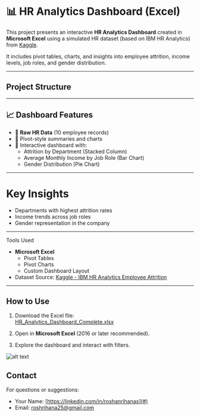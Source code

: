 # 📊 HR Analytics Dashboard (Excel)

This project presents an interactive **HR Analytics Dashboard** created in **Microsoft Excel** using a simulated HR dataset (based on IBM HR Analytics) from [Kaggle](https://www.kaggle.com/datasets).

It includes pivot tables, charts, and insights into employee attrition, income levels, job roles, and gender distribution.

---

## Project Structure


---

## 📈 Dashboard Features

- 🔸 **Raw HR Data** (10 employee records)
- 🔸 Pivot-style summaries and charts
- 🔸 Interactive dashboard with:
  - Attrition by Department (Stacked Column)
  - Average Monthly Income by Job Role (Bar Chart)
  - Gender Distribution (Pie Chart)

---
# Key Insights

- Departments with highest attrition rates
- Income trends across job roles
- Gender representation in the company

---

 Tools Used

- **Microsoft Excel**
  - Pivot Tables
  - Pivot Charts
  - Custom Dashboard Layout
- Dataset Source: [Kaggle - IBM HR Analytics Employee Attrition](https://www.kaggle.com/datasets/pavansubhasht/ibm-hr-analytics-attrition-dataset)


---

## How to Use

1. Download the Excel file:  
   [HR_Analytics_Dashboard_Complete.xlsx](./HR_Analytics_Dashboard_Complete.xlsx)

2. Open in **Microsoft Excel** (2016 or later recommended).

3. Explore the dashboard and interact with filters.

![alt text](imagefilename.jpg)


##  Contact

For questions or suggestions:
-  Your Name: [https://linkedin.com/in/roshanrihanas](#)
-  Email: roshrihana25@gmail.com

